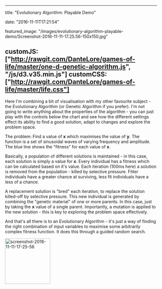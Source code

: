 
---
title: "Evolutionary Algorithm: Playable Demo"

date: "2016-11-11T17:21:54"

featured_image: "/images/evolutionary-algorithm-playable-demo/Screenshot-2016-11-11-17.25.56-150x150.jpg"

customJS: ["http://rawgit.com/DanteLore/games-of-life/master/one-d-genetic-algorithm.js",
           "/js/d3.v35.min.js"]
customCSS: ["http://rawgit.com/DanteLore/games-of-life/master/life.css"]
---

Here I'm combining a bit of visualisation with my other favourite subject - the Evolutionary Algorithm (or Genetic Algorithm if you prefer).  I'm not going to write anything about the properties of the algorithm - you can just play with the controls below the chart and see how the different settings effect its ability to find a good solution, adapt to changes and explore the problem space.

The problem: Find a value of **x** which maximises the value of **y**. The function is a set of sinusoidal waves of varying frequency and amplitude. The blue line shows the "fitness" for each value of **x**.

<script type="text/javascript">
window.onload = function() {
  oneDGA(".js_target");
};
</script>

<div class="js_target"></div>

Basically, a population of different solutions is maintained - in this case, each solution is simply a value for **x**. Every individual has a fitness which can be calculated based on it's value. Each iteration (100ms here) a solution is removed from the population - killed by selective pressure. Fitter individuals have a greater chance at surviving, less fit individuals have a less of a chance.

A replacement solution is "bred" each iteration, to replace the solution killed-off by selective pressure. This new individual is generated by combining the "genetic material" of one or more parents. In this case, just by taking the **x** value of a single parent. Importantly, a mutation is applied to the new solution - this is key to exploring the problem space effectively.

And that's all there is to an Evolutionary Algorithm - it's just a way of finding the right combination of input variables to maximise some arbitrarily complex fitness function. It does this through a guided random search.

<img class="size-thumbnail wp-image-1230 alignleft" src="/images/evolutionary-algorithm-playable-demo/Screenshot-2016-11-11-17.25.56-150x150.jpg" alt="screenshot-2016-11-11-17-25-56" width="150" height="150">
